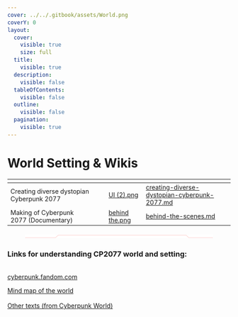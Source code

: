 ```yaml
---
cover: ../../.gitbook/assets/World.png
coverY: 0
layout:
  cover:
    visible: true
    size: full
  title:
    visible: true
  description:
    visible: false
  tableOfContents:
    visible: false
  outline:
    visible: false
  pagination:
    visible: true
---
```


# World Setting & Wikis



<table data-card-size="large" data-column-title-hidden data-view="cards" data-full-width="true"><thead><tr><th></th><th data-hidden></th><th data-hidden></th><th data-hidden data-card-cover data-type="files"></th><th data-hidden data-card-target data-type="content-ref"></th></tr></thead><tbody><tr><td>Creating diverse dystopian Cyberpunk 2077</td><td></td><td></td><td><a href="../../.gitbook/assets/UI (2).png">UI (2).png</a></td><td><a href="creating-diverse-dystopian-cyberpunk-2077.md">creating-diverse-dystopian-cyberpunk-2077.md</a></td></tr><tr><td>Making of Cyberpunk 2077 (Documentary)</td><td></td><td></td><td><a href="../../.gitbook/assets/behind the.png">behind the.png</a></td><td><a href="behind-the-scenes.md">behind-the-scenes.md</a></td></tr></tbody></table>



<figure><img src="../../.gitbook/assets/Normal.png" alt=""><figcaption></figcaption></figure>

### Links for understanding CP2077 world and setting: 

\
[cyberpunk.fandom.com](https://cyberpunk.fandom.com)

[Mind map of the world](https://bioskop.notion.site/Cyberpunk-Research-dfb0dd00cfc2413e96dd5f03745d09e4)\
\
[Other texts (from Cyberpunk World)](https://bioskop.notion.site/Research-Methods-35f0eb03da8341feb843698429fae09b)
